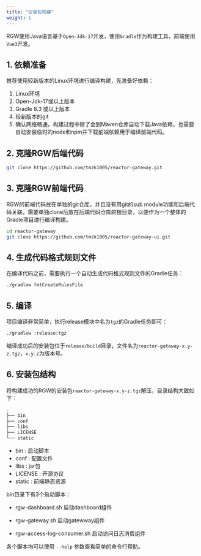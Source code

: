 ```yaml
---
title: "安装包构建"
weight: 1
---
```


RGW使用Java语言基于`Open-Jdk-17`开发，使用`Gradle`作为构建工具，前端使用`Vue3`开发。

## 1. 依赖准备

推荐使用较新版本的Linux环境进行编译构建，先准备好依赖：

1. Linux环境
2. Open-Jdk-17或以上版本
3. Gradle 8.3 或以上版本
4. 较新版本的git
5. 确认网络畅通，构建过程中除了会到Maven仓库自动下载Java依赖，也需要自动安装临时的node和npm并下载前端依赖用于编译前端代码。


## 2. 克隆RGW后端代码

```sh
git clone https://github.com/tmzk1005/reactor-gateway.git
```

## 3. 克隆RGW前端代码

RGW的前端代码放在单独的git仓库，并且没有用git的sub module功能和后端代码关联，需要单独clone后放在后端代码仓库的根目录，以便作为一个整体的Gradle项目进行编译构建。

```sh
cd reactor-gateway
git clone https://github.com/tmzk1005/reactor-gateway-ui.git
```

## 4. 生成代码格式规则文件

在编译代码之前，需要执行一个自动生成代码格式规则文件的Gradle任务：

```sh
./gradlew fmtCreateRulesFile
```

## 5. 编译

项目编译非常简单，执行release模块中名为`tgz`的Gradle任务即可：

```sh
./gradlew :release:tgz
```

编译成功后的安装包位于`release/build`目录，文件名为`reactor-gateway-x.y-z.tgz`，`x.y.z`为版本号。

## 6. 安装包结构

将构建成功的RGW的安装包`reactor-gateway-x.y-z.tgz`解压，目录结构大致如下：

```txt
.
├── bin
├── conf
├── libs
├── LICENSE
└── static
```

- bin : 启动脚本
- conf : 配置文件
- libs : jar包
- LICENSE : 开源协议
- static : 前端静态资源

bin目录下有3个启动脚本：

- rgw-dashboard.sh 启动dashboard组件

- rgw-gateway.sh 启动gatewway组件

- rgw-access-log-consumer.sh 启动访问日志消费组件

各个脚本均可以使用 `--help` 参数查看简单的命令行帮助。
